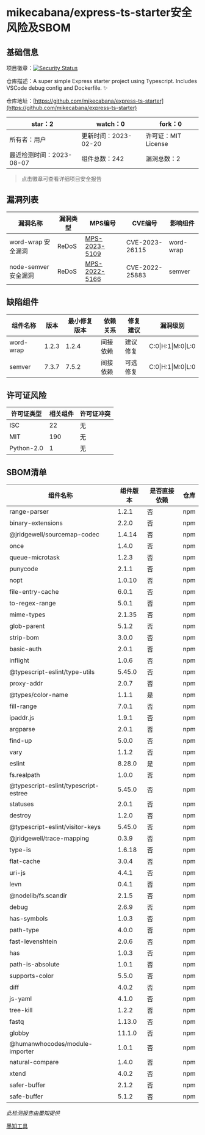 # mikecabana/express-ts-starter安全风险及SBOM

## 基础信息

项目徽章：[![Security Status](https://www.murphysec.com/platform3/v31/badge/1688458881864192000.svg)](https://www.murphysec.com/console/report/1688458881469927425/1688458881864192000)

仓库描述：A super simple Express starter project using Typescript. Includes VSCode debug config and Dockerfile. ✨

仓库地址：[https://github.com/mikecabana/express-ts-starter](https://github.com/mikecabana/express-ts-starter)

| star：2                  | watch：0              | fork：0             |
| ------------------------ | -------------------- | ------------------- |
| 所有者：用户             | 更新时间：2023-02-20 | 许可证：MIT License |
| 最近检测时间：2023-08-07 | 组件总数：242        | 漏洞总数：2         |

> 点击徽章可查看详细项目安全报告



## 漏洞列表

| 漏洞名称             | 漏洞类型 | MPS编号                                                    | CVE编号        | 影响组件  |
| -------------------- | -------- | ---------------------------------------------------------- | -------------- | --------- |
| word-wrap 安全漏洞   | ReDoS    | [MPS-2023-5109](https://www.oscs1024.com/hd/MPS-2023-5109) | CVE-2023-26115 | word-wrap |
| node-semver 安全漏洞 | ReDoS    | [MPS-2022-5166](https://www.oscs1024.com/hd/MPS-2022-5166) | CVE-2022-25883 | semver    |



## 缺陷组件

| 组件名称  | 版本  | 最小修复版本 | 依赖关系 | 修复建议 | 漏洞级别           |
| --------- | ----- | ------------ | -------- | -------- | ------------------ |
| word-wrap | 1.2.3 | 1.2.4        | 间接依赖 | 建议修复 | C:0\|H:1\|M:0\|L:0 |
| semver    | 7.3.7 | 7.5.2        | 间接依赖 | 可选修复 | C:0\|H:1\|M:0\|L:0 |



## 许可证风险

| 许可证类型 | 相关组件 | 许可证冲突 |
| ---------- | -------- | ---------- |
| ISC        | 22       | 无         |
| MIT        | 190      | 无         |
| Python-2.0 | 1        | 无         |



## SBOM清单

| 组件名称                             | 组件版本 | 是否直接依赖 | 仓库 |
| ------------------------------------ | -------- | ------------ | ---- |
| range-parser                         | 1.2.1    | 否           | npm  |
| binary-extensions                    | 2.2.0    | 否           | npm  |
| @jridgewell/sourcemap-codec          | 1.4.14   | 否           | npm  |
| once                                 | 1.4.0    | 否           | npm  |
| queue-microtask                      | 1.2.3    | 否           | npm  |
| punycode                             | 2.1.1    | 否           | npm  |
| nopt                                 | 1.0.10   | 否           | npm  |
| file-entry-cache                     | 6.0.1    | 否           | npm  |
| to-regex-range                       | 5.0.1    | 否           | npm  |
| mime-types                           | 2.1.35   | 否           | npm  |
| glob-parent                          | 5.1.2    | 否           | npm  |
| strip-bom                            | 3.0.0    | 否           | npm  |
| basic-auth                           | 2.0.1    | 否           | npm  |
| inflight                             | 1.0.6    | 否           | npm  |
| @typescript-eslint/type-utils        | 5.45.0   | 否           | npm  |
| proxy-addr                           | 2.0.7    | 否           | npm  |
| @types/color-name                    | 1.1.1    | 是           | npm  |
| fill-range                           | 7.0.1    | 否           | npm  |
| ipaddr.js                            | 1.9.1    | 否           | npm  |
| argparse                             | 2.0.1    | 否           | npm  |
| find-up                              | 5.0.0    | 否           | npm  |
| vary                                 | 1.1.2    | 否           | npm  |
| eslint                               | 8.28.0   | 是           | npm  |
| fs.realpath                          | 1.0.0    | 否           | npm  |
| @typescript-eslint/typescript-estree | 5.45.0   | 否           | npm  |
| statuses                             | 2.0.1    | 否           | npm  |
| destroy                              | 1.2.0    | 否           | npm  |
| @typescript-eslint/visitor-keys      | 5.45.0   | 否           | npm  |
| @jridgewell/trace-mapping            | 0.3.9    | 否           | npm  |
| type-is                              | 1.6.18   | 否           | npm  |
| flat-cache                           | 3.0.4    | 否           | npm  |
| uri-js                               | 4.4.1    | 否           | npm  |
| levn                                 | 0.4.1    | 否           | npm  |
| @nodelib/fs.scandir                  | 2.1.5    | 否           | npm  |
| debug                                | 2.6.9    | 否           | npm  |
| has-symbols                          | 1.0.3    | 否           | npm  |
| path-type                            | 4.0.0    | 否           | npm  |
| fast-levenshtein                     | 2.0.6    | 否           | npm  |
| has                                  | 1.0.3    | 否           | npm  |
| path-is-absolute                     | 1.0.1    | 否           | npm  |
| supports-color                       | 5.5.0    | 否           | npm  |
| diff                                 | 4.0.2    | 否           | npm  |
| js-yaml                              | 4.1.0    | 否           | npm  |
| tree-kill                            | 1.2.2    | 否           | npm  |
| fastq                                | 1.13.0   | 否           | npm  |
| globby                               | 11.1.0   | 否           | npm  |
| @humanwhocodes/module-importer       | 1.0.1    | 否           | npm  |
| natural-compare                      | 1.4.0    | 否           | npm  |
| xtend                                | 4.0.2    | 否           | npm  |
| safer-buffer                         | 2.1.2    | 否           | npm  |
| safe-buffer                          | 5.1.2    | 否           | npm  |

*此检测报告由墨知提供*

[墨知工具](zhi.oscs1024.com)